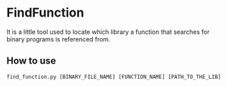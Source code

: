 # FindFunction
It is a little tool used to locate which library a function that searches for binary programs is referenced from.
## How to use
```
find_function.py [BINARY_FILE_NAME] [FUNCTION_NAME] [PATH_TO_THE_LIB]
```
